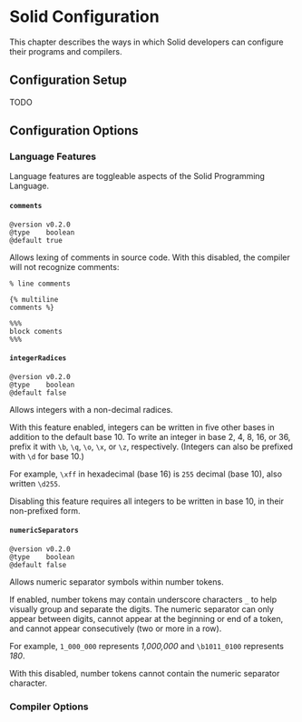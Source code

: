 # Solid Configuration
This chapter describes the ways in which Solid developers can configure their programs and compilers.



## Configuration Setup
TODO



## Configuration Options


### Language Features
Language features are toggleable aspects of the Solid Programming Language.

#### `comments`
```
@version v0.2.0
@type    boolean
@default true
```
Allows lexing of comments in source code.
With this disabled, the compiler will not recognize comments:
```
% line comments

{% multiline
comments %}

%%%
block coments
%%%
```

#### `integerRadices`
```
@version v0.2.0
@type    boolean
@default false
```
Allows integers with a non-decimal radices.

With this feature enabled, integers can be written in five other bases in addition to the default base 10.
To write an integer in base 2, 4, 8, 16, or 36, prefix it with `\b`, `\q`, `\o`, `\x`, or `\z`, respectively.
(Integers can also be prefixed with `\d` for base 10.)

For example, `\xff` in hexadecimal (base 16) is `255` decimal (base 10), also written `\d255`.

Disabling this feature requires all integers to be written in base 10, in their non-prefixed form.

#### `numericSeparators`
```
@version v0.2.0
@type    boolean
@default false
```
Allows numeric separator symbols within number tokens.

If enabled, number tokens may contain underscore characters `_` to help visually group and separate the digits.
The numeric separator can only appear between digits, cannot appear at the beginning or end of a token,
and cannot appear consecutively (two or more in a row).

For example, `1_000_000` represents *1,000,000* and `\b1011_0100` represents *180*.

With this disabled, number tokens cannot contain the numeric separator character.


### Compiler Options
